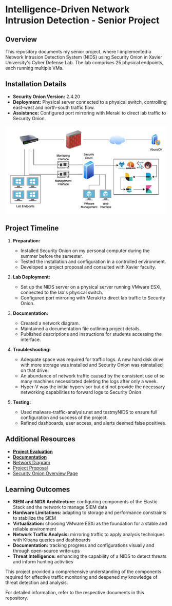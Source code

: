 # Intelligence-Driven Network Intrusion Detection - Senior Project

## Overview

This repository documents my senior project, where I implemented a Network Intrusion Detection System (NIDS) using Security Onion in Xavier University's Cyber Defense Lab. The lab comprises 25 physical endpoints, each running multiple VMs.

## Installation Details

- **Security Onion Version:** 2.4.20
- **Deployment:** Physical server connected to a physical switch, controlling east-west and north-south traffic flow.
- **Assistance:** Configured port mirroring with Meraki to direct lab traffic to Security Onion.

![networkdiagram](images/Security_Onion.drawio.png)

## Project Timeline

1. **Preparation:**
    - Installed Security Onion on my personal computer during the summer before the semester.
    - Tested the installation and configuration in a controlled environment.
    - Developed a project proposal and consulted with Xavier faculty.

2. **Lab Deployment:**
    - Set up the NIDS server on a physical server running VMware ESXi, connected to the lab's physical switch.
    - Configured port mirroring with Meraki to direct lab traffic to Security Onion.

3. **Documentation:**
    - Created a network diagram.
    - Maintained a documentation file outlining project details.
    - Published descriptions and instructions for students accessing the interface.

4. **Troubleshooting:**
    - Adequate space was required for traffic logs. A new hard disk drive with more storage was installed and Security Onion was reinstalled on that drive.
    - An abundance of network traffic caused by the consistent use of so many machines necessitated deleting the logs after only a week.
    - Hyper-V was the initial hypervisor but did not provide the necessary networking capabilities to forward logs to Security Onion

5. **Testing:**
    - Used malware-traffic-analysis.net and testmyNIDS to ensure full configuration and success of the project.
    - Refined dashboards, user access, and alerts deemed false positives.

## Additional Resources

- [**Project Evaluation**](./Improvements.md)
- [**Documentation**](./Documentation.md)
- [Network Diagram](./images/Security_Onion.drawio.png)
- [Project Proposal](./Project_Proposal.md)
- [Security Onion Overview Page](./Security_Onion_Overview.md)


## Learning Outcomes

- **SIEM and NIDS Architecture:** configuring components of the Elastic Stack and the network to manage SIEM data
- **Hardware Limitations:** adapting to storage and performance constraints to stabilize the SIEM
- **Virtualization:** choosing VMware ESXi as the foundation for a stable and reliable environment
- **Network Traffic Analysis:** mirroring traffic to apply analysis techniques with Kibana queries and dashboards
- **Documentation:** tracking progress and configurations visually and through open-source write-ups
- **Threat Intelligence:** enhancing the capability of a NIDS to detect threats and inform hunting activities


This project provided a comprehensive understanding of the components required for effective traffic monitoring and deepened my knowledge of threat detection and analysis.

For detailed information, refer to the respective documents in this repository.
